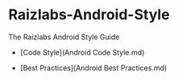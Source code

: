 # Raizlabs-Android-Style
The Raizlabs Android Style Guide

- [Code Style](Android Code Style.md)

- [Best Practices](Android Best Practices.md)
